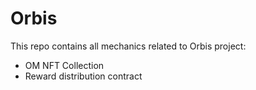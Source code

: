 # Orbis

This repo contains all mechanics related to Orbis project:
- OM NFT Collection
- Reward distribution contract

